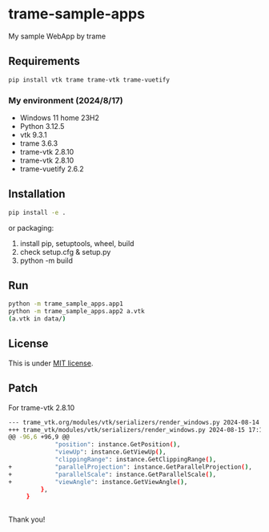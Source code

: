 # trame-sample-apps
My sample WebApp by trame

## Requirements
```bash
pip install vtk trame trame-vtk trame-vuetify
```

### My environment (2024/8/17)
- Windows         11 home 23H2
- Python          3.12.5
- vtk             9.3.1
- trame           3.6.3
- trame-vtk       2.8.10
- trame-vtk       2.8.10
- trame-vuetify   2.6.2


## Installation
```bash
pip install -e .
```

or packaging:
1. install pip, setuptools, wheel, build
2. check setup.cfg & setup.py
3. python -m build

## Run
```bash
python -m trame_sample_apps.app1
python -m trame_sample_apps.app2 a.vtk
(a.vtk in data/)
```

## License
This is under [MIT license](https://en.wikipedia.org/wiki/MIT_License).


## Patch
For trame-vtk  2.8.10

```bash
--- trame_vtk.org/modules/vtk/serializers/render_windows.py	2024-08-14 11:50:20.770132700 +0900
+++ trame_vtk/modules/vtk/serializers/render_windows.py	2024-08-15 17:11:33.746290500 +0900
@@ -96,6 +96,9 @@
             "position": instance.GetPosition(),
             "viewUp": instance.GetViewUp(),
             "clippingRange": instance.GetClippingRange(),
+            "parallelProjection": instance.GetParallelProjection(),
+            "parallelScale": instance.GetParallelScale(),
+            "viewAngle": instance.GetViewAngle(),
         },
     }
 
```


Thank you!
